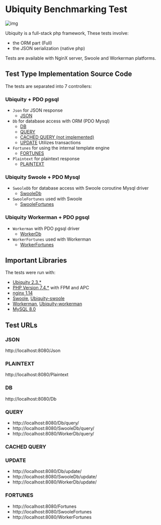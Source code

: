 # Ubiquity Benchmarking Test
![img](https://github.com/phpMv/ubiquity/blob/master/Banner/banner.png?raw=true)

Ubiquity is a full-stack php framework, These tests involve:
- the ORM part (Full)
- the JSON serialization (native php)

Tests are available with NginX server, Swoole and Workerman platforms.

## Test Type Implementation Source Code
The tests are separated into 7 controllers:
### Ubiquity + PDO pgsql
- `Json` for JSON response
  * [JSON](app/controllers/Json.php)
- `Db` for database access with ORM (PDO Mysql)
  * [DB](app/controllers/Db.php)
  * [QUERY](app/controllers/Db.php)
  * [CACHED QUERY (not implemented)]()
  * [UPDATE](app/controllers/Db.php) Utilizes transactions
- `Fortunes` for using the internal template engine
  * [FORTUNES](app/controllers/Fortunes.php)
- `Plaintext` for plaintext response
  * [PLAINTEXT](app/controllers/Plaintext.php)
### Ubiquity Swoole + PDO Mysql
- `SwooleDb` for database access with Swoole coroutine Mysql driver
  * [SwooleDb](app/controllers/SwooleDb.php)
- `SwooleFortunes` used with Swoole
  * [SwooleFortunes](app/controllers/SwooleFortunes.php)
### Ubiquity Workerman + PDO pgsql
- `Workerman` with PDO pgsql driver
  * [WorkerDb](app/controllers/WorkerDb.php)
- `WorkerFortunes` used with Workerman
  * [WorkerFortunes](app/controllers/WorkerFortunes.php)

## Important Libraries
The tests were run with:
* [Ubiquity 2.3.*](https://ubiquity.kobject.net/)
* [PHP Version 7.4.*](http://www.php.net/) with FPM and APC
* [nginx 1.14](http://nginx.org/)
* [Swoole](https://www.swoole.com/), [Ubiquity-swoole](https://github.com/phpMv/ubiquity-swoole)
* [Workerman](https://github.com/walkor/Workerman), [Ubiquity-workerman](https://github.com/phpMv/ubiquity-workerman)
* [MySQL 8.0](https://dev.mysql.com/)


## Test URLs
### JSON

http://localhost:8080/Json

### PLAINTEXT

http://localhost:8080/Plaintext

### DB

http://localhost:8080/Db

### QUERY

- http://localhost:8080/Db/query/
- http://localhost:8080/SwooleDb/query/
- http://localhost:8080/WorkerDb/query/

### CACHED QUERY



### UPDATE

- http://localhost:8080/Db/update/
- http://localhost:8080/SwooleDb/update/
- http://localhost:8080/WorkerDb/update/

### FORTUNES

- http://localhost:8080/Fortunes
- http://localhost:8080/SwooleFortunes
- http://localhost:8080/WorkerFortunes
